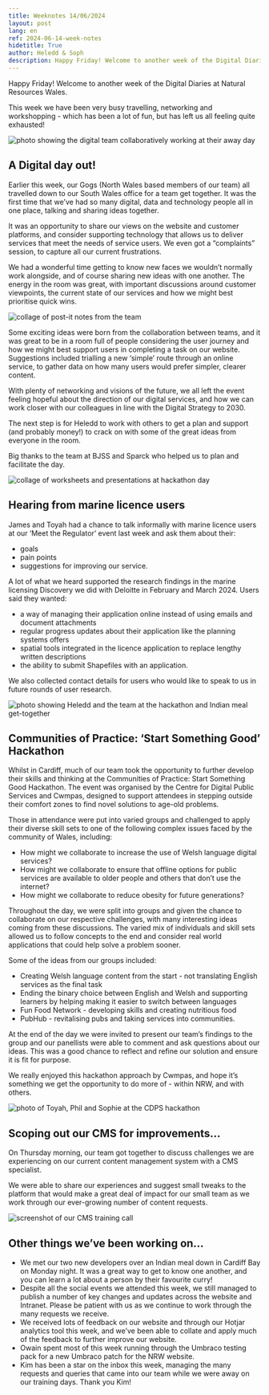 ```yaml
---
title: Weeknotes 14/06/2024
layout: post
lang: en
ref: 2024-06-14-week-notes
hidetitle: True
author: Heledd & Soph
description: Happy Friday! Welcome to another week of the Digital Diaries at Natural Resources Wales. 
---
```


Happy Friday! Welcome to another week of the Digital Diaries at Natural Resources Wales. 

This week we have been very busy travelling, networking and workshopping - which has been a lot of fun, but has left us all feeling quite exhausted!

![photo showing the digital team collaboratively working at their away day](https://github.com/nrw-digital/week-notes/blob/c1019bb0dd174f19c1bb27f4c707e87dd7d9afe2/images/weeknotes%20img%201.png?raw=true)

## A Digital day out!

Earlier this week, our Gogs (North Wales based members of our team) all travelled down to our South Wales office for a team get together. It was the first time that we’ve had so many digital, data and technology people all in one place, talking and sharing ideas together. 

It was an opportunity to share our views on the website and customer platforms, and consider supporting technology that allows us to deliver services that meet the needs of service users. We even got a “complaints” session, to capture all our current frustrations.

We had a wonderful time getting to know new faces we wouldn’t normally work alongside, and of course sharing new ideas with one another. The energy in the room was great, with important discussions around customer viewpoints, the current state of our services and how we might best prioritise quick wins.

![collage of post-it notes from the team]( https://github.com/nrw-digital/week-notes/blob/52af093699c067c552001ae6305b607b2f18ac53/images/weeknotes%20img%202.png?raw=true)

Some exciting ideas were born from the collaboration between teams, and it was great to be in a room full of people considering the user journey and how we might best support users in completing a task on our website. Suggestions included trialling a new ‘simple’ route through an online service, to gather data on how many users would prefer simpler, clearer content.

With plenty of networking and visions of the future, we all left the event feeling hopeful about the direction of our digital services, and how we can work closer with our colleagues in line with the Digital Strategy to 2030. 

The next step is for Heledd to work with others to get a plan and support (and probably money!) to crack on with some of the great ideas from everyone in the room.

Big thanks to the team at BJSS and Sparck who helped us to plan and  facilitate the day.

![collage of worksheets and presentations at hackathon day](https://github.com/nrw-digital/week-notes/blob/52af093699c067c552001ae6305b607b2f18ac53/images/weeknotes%20img%203.png?raw=true)

## Hearing from marine licence users

James and Toyah had a chance to talk informally with marine licence users at our ‘Meet the Regulator’ event last week and ask them about their:
+ goals
+ pain points
+ suggestions for improving our service.

A lot of what we heard supported the research findings in the marine licensing Discovery we did with Deloitte in February and March 2024. Users said they wanted:
+	a way of managing their application online instead of using emails and document attachments
+	regular progress updates about their application like the planning systems offers
+	spatial tools integrated in the licence application to replace lengthy written descriptions
+	the ability to submit Shapefiles with an application.

We also collected contact details for users who would like to speak to us in future rounds of user research. 

![photo showing Heledd and the team at the hackathon and Indian meal get-together](https://github.com/nrw-digital/week-notes/blob/52af093699c067c552001ae6305b607b2f18ac53/images/weeknotes%20imgs%20heledd.png?raw=true)

## Communities of Practice: ‘Start Something Good’ Hackathon

Whilst in Cardiff, much of our team took the opportunity to further develop their skills and thinking at the Communities of Practice: Start Something Good Hackathon. The event was organised by the Centre for Digital Public Services and Cwmpas, designed to support attendees in stepping outside their comfort zones to find novel solutions to age-old problems. 

Those in attendance were put into varied groups and challenged to apply their diverse skill sets to one of the following complex issues faced by the community of Wales, including:

+ How might we collaborate to increase the use of Welsh language digital services?
+ How might we collaborate to ensure that offline options for public services are available to older people and others that don’t use the internet?
+ How might we collaborate to reduce obesity for future generations? 

Throughout the day, we were split into groups and given the chance to collaborate on our respective challenges, with many interesting ideas coming from these discussions. The varied mix of individuals and skill sets allowed us to follow concepts to the end and consider real world applications that could help solve a problem sooner.

Some of the ideas from our groups included:

+ Creating Welsh language content from the start - not translating English services as the final task
+ Ending the binary choice between English and Welsh and supporting learners by helping making it easier to switch between languages
+ Fun Food Network - developing skills and creating nutritious food
+ PubHub - revitalising pubs and taking services into communities.

At the end of the day we were invited to present our team’s findings to the group and our panellists were able to comment and ask questions about our ideas. This was a good chance to reflect and refine our solution and ensure it is fit for purpose. 

We really enjoyed this hackathon approach by Cwmpas, and hope it’s something we get the opportunity to do more of - within NRW, and with others. 

![photo of Toyah, Phil and Sophie at the CDPS hackathon](https://github.com/nrw-digital/week-notes/blob/52af093699c067c552001ae6305b607b2f18ac53/images/weeknotes%20img%204%20(2).png?raw=true)

## Scoping out our CMS for improvements…

On Thursday morning, our team got together to discuss challenges we are experiencing on our current content management system with a CMS specialist. 

We were able to share our experiences and suggest small tweaks to the platform that would make a great deal of impact for our small team as we work through our ever-growing number of content requests.

![screenshot of our CMS training call](https://github.com/nrw-digital/week-notes/blob/48ae812691ae6234ccfacdea353b1b49fbdc729a/images/umbraco%20call.png?raw=true)

## Other things we’ve been working on…

+ We met our two new developers over an Indian meal down in Cardiff Bay on Monday night. It was a great way to get to know one another, and you can learn a lot about a person by their favourite curry!
+ Despite all the social events we attended this week, we still managed to publish a number of key changes and updates across the website and Intranet. Please be patient with us as we continue to work through the many requests we receive.
+ We received lots of feedback on our website and through our Hotjar analytics tool this week, and we’ve been able to collate and apply much of the feedback to further improve our website.
+ Owain spent most of this week running through the Umbraco testing pack for a new Umbraco patch for the NRW website. 
+ Kim has been a star on the inbox this week, managing the many requests and queries that came into our team while we were away on our training days. Thank you Kim!
